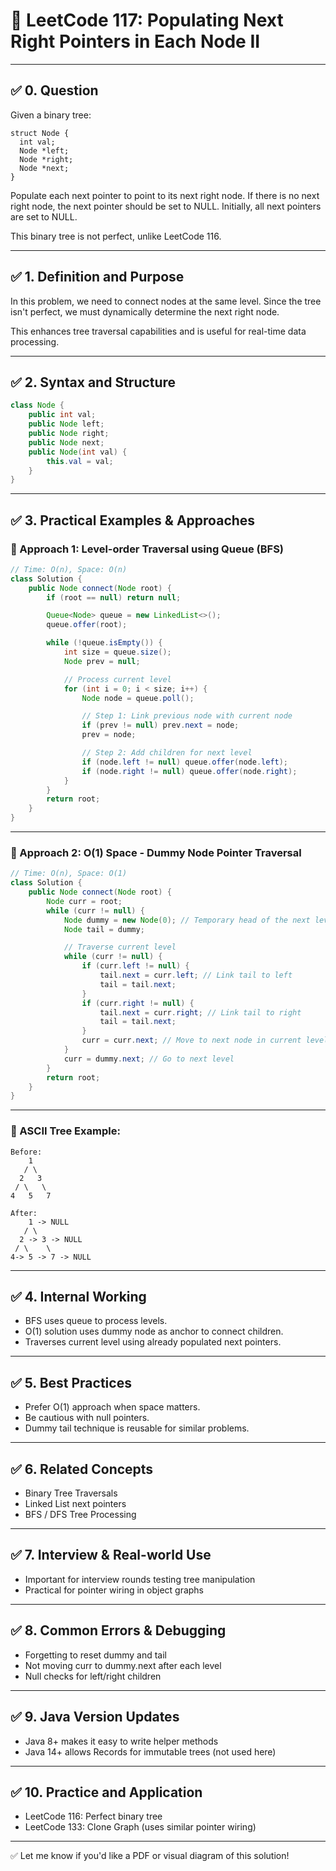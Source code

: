 # 📘 LeetCode 117: Populating Next Right Pointers in Each Node II

---

## ✅ 0. Question

Given a binary tree:

```text
struct Node {
  int val;
  Node *left;
  Node *right;
  Node *next;
}
```

Populate each next pointer to point to its next right node. If there is no next right node, the next pointer should be set to NULL. Initially, all next pointers are set to NULL.

This binary tree is not perfect, unlike LeetCode 116.

---

## ✅ 1. Definition and Purpose

In this problem, we need to connect nodes at the same level. Since the tree isn't perfect, we must dynamically determine the next right node.

This enhances tree traversal capabilities and is useful for real-time data processing.

---

## ✅ 2. Syntax and Structure

```java
class Node {
    public int val;
    public Node left;
    public Node right;
    public Node next;
    public Node(int val) {
        this.val = val;
    }
}
```

---

## ✅ 3. Practical Examples & Approaches

### 🔹 Approach 1: Level-order Traversal using Queue (BFS)

```java
// Time: O(n), Space: O(n)
class Solution {
    public Node connect(Node root) {
        if (root == null) return null;

        Queue<Node> queue = new LinkedList<>();
        queue.offer(root);

        while (!queue.isEmpty()) {
            int size = queue.size();
            Node prev = null;

            // Process current level
            for (int i = 0; i < size; i++) {
                Node node = queue.poll();

                // Step 1: Link previous node with current node
                if (prev != null) prev.next = node;
                prev = node;

                // Step 2: Add children for next level
                if (node.left != null) queue.offer(node.left);
                if (node.right != null) queue.offer(node.right);
            }
        }
        return root;
    }
}
```

---

### 🔹 Approach 2: O(1) Space - Dummy Node Pointer Traversal

```java
// Time: O(n), Space: O(1)
class Solution {
    public Node connect(Node root) {
        Node curr = root;
        while (curr != null) {
            Node dummy = new Node(0); // Temporary head of the next level
            Node tail = dummy;

            // Traverse current level
            while (curr != null) {
                if (curr.left != null) {
                    tail.next = curr.left; // Link tail to left
                    tail = tail.next;
                }
                if (curr.right != null) {
                    tail.next = curr.right; // Link tail to right
                    tail = tail.next;
                }
                curr = curr.next; // Move to next node in current level
            }
            curr = dummy.next; // Go to next level
        }
        return root;
    }
}
```

---

### 📘 ASCII Tree Example:

```
Before:
    1
   / \
  2   3
 / \   \
4   5   7

After:
    1 -> NULL
   / \
  2 -> 3 -> NULL
 / \    \
4-> 5 -> 7 -> NULL
```

---

## ✅ 4. Internal Working

- BFS uses queue to process levels.
- O(1) solution uses dummy node as anchor to connect children.
- Traverses current level using already populated next pointers.

---

## ✅ 5. Best Practices

- Prefer O(1) approach when space matters.
- Be cautious with null pointers.
- Dummy tail technique is reusable for similar problems.

---

## ✅ 6. Related Concepts

- Binary Tree Traversals
- Linked List next pointers
- BFS / DFS Tree Processing

---

## ✅ 7. Interview & Real-world Use

- Important for interview rounds testing tree manipulation
- Practical for pointer wiring in object graphs

---

## ✅ 8. Common Errors & Debugging

- Forgetting to reset dummy and tail
- Not moving curr to dummy.next after each level
- Null checks for left/right children

---

## ✅ 9. Java Version Updates

- Java 8+ makes it easy to write helper methods
- Java 14+ allows Records for immutable trees (not used here)

---

## ✅ 10. Practice and Application

- LeetCode 116: Perfect binary tree
- LeetCode 133: Clone Graph (uses similar pointer wiring)

---

✅ Let me know if you'd like a PDF or visual diagram of this solution!

